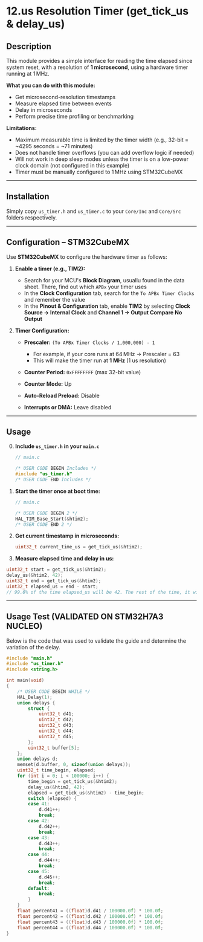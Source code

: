 # 12.us Resolution Timer (get_tick_us & delay_us)

## Description
This module provides a simple interface for reading the time elapsed since system reset, with a resolution of **1 microsecond**, using a hardware timer running at 1 MHz.

**What you can do with this module:**

* Get microsecond-resolution timestamps
* Measure elapsed time between events
* Delay in microseconds
* Perform precise time profiling or benchmarking

**Limitations:**

* Maximum measurable time is limited by the timer width (e.g., 32-bit = \~4295 seconds = \~71 minutes)
* Does not handle timer overflows (you can add overflow logic if needed)
* Will not work in deep sleep modes unless the timer is on a low-power clock domain (not configured in this example)
* Timer must be manually configured to 1 MHz using STM32CubeMX

---

## Installation
Simply copy `us_timer.h` and `us_timer.c` to your `Core/Inc` and `Core/Src` folders respectively.

---

## Configuration – STM32CubeMX
Use **STM32CubeMX** to configure the hardware timer as follows:

1. **Enable a timer (e.g., TIM2):**
   * Search for your MCU's **Block Diagram**, usuallu found in the data sheet. There, find out which `APBx` your timer uses
   * In the **Clock Configuration** tab, search for the `To APBx Timer Clocks` and remember the value
   * In the **Pinout & Configuration** tab, enable **TIM2** by selecting **Clock Source → Internal Clock** and **Channel 1 → Output Compare No Output** 

2. **Timer Configuration:**

   * **Prescaler:** `(To APBx Timer Clocks / 1,000,000) - 1`

     * For example, if your core runs at 64 MHz → Prescaler = 63
     * This will make the timer run at **1 MHz** (1 us resolution)
   * **Counter Period:** `0xFFFFFFFF` (max 32-bit value)
   * **Counter Mode:** Up
   * **Auto-Reload Preload:** Disable
   * **Interrupts or DMA:** Leave disabled

---

## Usage
0. **Include `us_timer.h` in your `main.c`**

    ```c
    // main.c

    /* USER CODE BEGIN Includes */
    #include "us_timer.h"
    /* USER CODE END Includes */
    ```

1. **Start the timer once at boot time:**

   ```c
   // main.c

   /* USER CODE BEGIN 2 */
   HAL_TIM_Base_Start(&htim2);
   /* USER CODE END 2 */
   ```

2. **Get current timestamp in microseconds:**

   ```c
   uint32_t current_time_us = get_tick_us(&htim2);
   ```

3. **Measure elapsed time and delay in us:**
```c
uint32_t start = get_tick_us(&htim2);
delay_us(&htim2, 42);
uint32_t end = get_tick_us(&htim2);
uint32_t elapsed_us = end - start;
// 99.6% of the time elapsed_us will be 42. The rest of the time, it will be 42 +- 1. This is a limitation of the MCU.
```
---

## Usage Test (VALIDATED ON STM32H7A3 NUCLEO)
Below is the code that was used to validate the guide and determine the variation of the delay.

```c
#include "main.h"
#include "us_timer.h"
#include <string.h>

int main(void)
{
    /* USER CODE BEGIN WHILE */
    HAL_Delay(1);
	union delays {
		struct {
			uint32_t d41;
			uint32_t d42;
			uint32_t d43;
			uint32_t d44;
			uint32_t d45;
		};
		uint32_t buffer[5];
	};
	union delays d;
	memset(d.buffer, 0, sizeof(union delays));
	uint32_t time_begin, elapsed;
	for (int i = 0; i < 100000; i++) {
		time_begin = get_tick_us(&htim2);
		delay_us(&htim2, 42);
		elapsed = get_tick_us(&htim2) - time_begin;
		switch (elapsed) {
		case 41:
			d.d41++;
			break;
		case 42:
			d.d42++;
			break;
		case 43:
			d.d43++;
			break;
		case 44:
			d.d44++;
			break;
		case 45:
			d.d45++;
			break;
		default:
			break;
		}
	}
	float percent41 = ((float)d.d41 / 100000.0f) * 100.0f;
	float percent42 = ((float)d.d42 / 100000.0f) * 100.0f;
	float percent43 = ((float)d.d43 / 100000.0f) * 100.0f;
	float percent44 = ((float)d.d44 / 100000.0f) * 100.0f;
}
```
